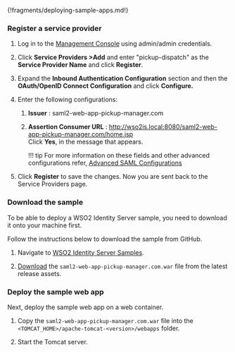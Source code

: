 {!fragments/deploying-sample-apps.md!}

### Register a service provider

1. Log in to the [Management Console](insertlink) using admin/admin credentials. 

2. Click **Service Providers >Add** and enter "pickup-dispatch" as the **Service Provider Name** and click **Register**.
    
3. Expand the **Inbound Authentication Configuration** section and then the **OAuth/OpenID Connect Configuration** and click
    **Configure.**   

4. Enter the following configurations:
    1.  **Issuer** : saml2-web-app-pickup-manager.com

    2.  **Assertion Consumer URL** : http://wso2is.local:8080/saml2-web-app-pickup-manager.com/home.jsp                    
        Click **Yes**, in the message that appears.

        !!! tip
            For more information on these fields and other advanced configurations
            refer, [Advanced SAML Configurations](../../guides/authentication/saml-app-config-advanced)

5. Click **Register** to save the changes. Now you are sent back to the Service Providers page.

### Download the sample

To be able to deploy a WSO2 Identity Server sample, you need to download
it onto your machine first.

Follow the instructions below to download the sample from GitHub.

1. Navigate to [WSO2 Identity Server Samples](https://github.com/wso2/samples-is/releases).

2. [Download](https://github.com/wso2/samples-is/releases/download/v4.1.0/saml2-web-app-pickup-manager.com.war) the `saml2-web-app-pickup-manager.com.war` file from the latest release assets.

### Deploy the sample web app

Next, deploy the sample web app on a web container.

1.  Copy the `saml2-web-app-pickup-manager.com.war` file into the `<TOMCAT_HOME>/apache-tomcat-<version>/webapps` folder. 

2.  Start the Tomcat server.


